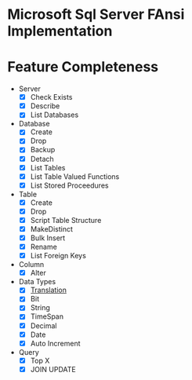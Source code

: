 # Microsoft Sql Server FAnsi Implementation

# Feature Completeness

- Server
  - [X] Check Exists
  - [X] Describe 
  - [X] List Databases

- Database
  - [X] Create
  - [X] Drop
  - [X] Backup
  - [X] Detach
  - [X] List Tables
  - [X] List Table Valued Functions
  - [X] List Stored Proceedures

- Table
  - [X] Create
  - [X] Drop
  - [X] Script Table Structure
  - [X] MakeDistinct
  - [X] Bulk Insert
  - [X] Rename
  - [X] List Foreign Keys
  
- Column
  - [X] Alter
  
- Data Types
  - [X] [Translation](./../../Documentation/TypeTranslation.md)
  - [X] Bit
  - [X] String
  - [X] TimeSpan
  - [X] Decimal
  - [X] Date
  - [X] Auto Increment

- Query
  - [X] Top X
  - [X] JOIN UPDATE